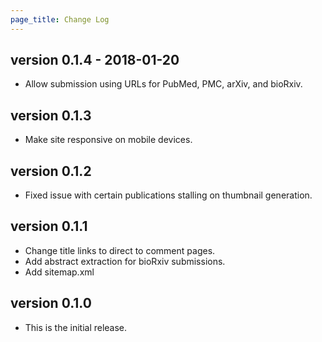 ```yaml
---
page_title: Change Log
---
```


## version 0.1.4 - 2018-01-20

* Allow submission using URLs for PubMed, PMC, arXiv, and bioRxiv.

## version 0.1.3

* Make site responsive on mobile devices.

## version 0.1.2

* Fixed issue with certain publications stalling on thumbnail generation.

## version 0.1.1

* Change title links to direct to comment pages.
* Add abstract extraction for bioRxiv submissions.
* Add sitemap.xml

## version 0.1.0

* This is the initial release.